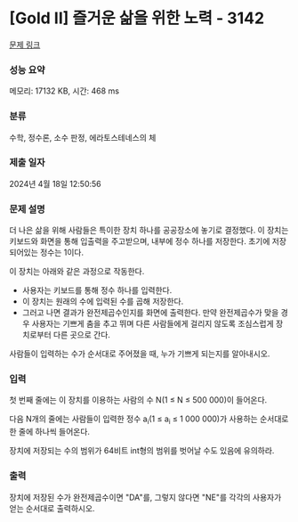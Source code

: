 # [Gold II] 즐거운 삶을 위한 노력 - 3142 

[문제 링크](https://www.acmicpc.net/problem/3142) 

### 성능 요약

메모리: 17132 KB, 시간: 468 ms

### 분류

수학, 정수론, 소수 판정, 에라토스테네스의 체

### 제출 일자

2024년 4월 18일 12:50:56

### 문제 설명

<p>더 나은 삶을 위해 사람들은 특이한 장치 하나를 공공장소에 놓기로 결정했다. 이 장치는 키보드와 화면을 통해 입출력을 주고받으며, 내부에 정수 하나를 저장한다. 초기에 저장되어있는 정수는 1이다.</p>

<p>이 장치는 아래와 같은 과정으로 작동한다.</p>

<ul>
	<li>사용자는 키보드를 통해 정수 하나를 입력한다.</li>
	<li>이 장치는 원래의 수에 입력된 수를 곱해 저장한다.</li>
	<li>그러고 나면 결과가 완전제곱수인지를 화면에 출력한다. 만약 완전제곱수가 맞을 경우 사용자는 기쁘게 춤을 추고 뛰며 다른 사람들에게 걸리지 않도록 조심스럽게 장치로부터 다른 곳으로 간다.</li>
</ul>

<p>사람들이 입력하는 수가 순서대로 주어졌을 때, 누가 기쁘게 되는지를 알아내시오.</p>

### 입력 

 <p>첫 번째 줄에는 이 장치를 이용하는 사람의 수 N(1 ≤ N ≤ 500 000)이 들어온다.</p>

<p>다음 N개의 줄에는 사람들이 입력한 정수 a<sub>i</sub>(1 ≤ a<sub>i</sub> ≤ 1 000 000)가 사용하는 순서대로 한 줄에 하나씩 들어온다.</p>

<p>장치에 저장되는 수의 범위가 64비트 int형의 범위를 벗어날 수도 있음에 유의하라.</p>

### 출력 

 <p>장치에 저장된 수가 완전제곱수이면 "DA"를, 그렇지 않다면 "NE"를 각각의 사용자가 얻는 순서대로 출력하시오.</p>

